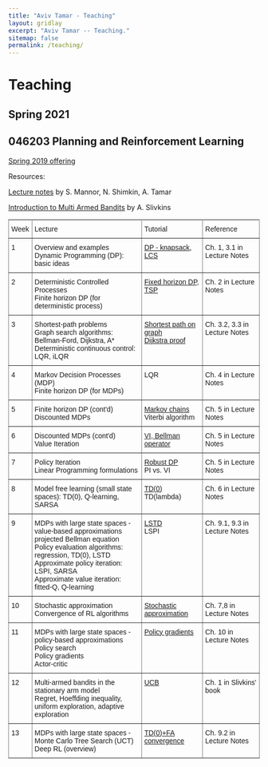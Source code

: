 ```yaml
---
title: "Aviv Tamar - Teaching"
layout: gridlay
excerpt: "Aviv Tamar -- Teaching."
sitemap: false
permalink: /teaching/
---
```



# Teaching

## Spring 2021 
## 046203 Planning and Reinforcement Learning

<a href="{{ site.url }}{{ site.baseurl }}/teaching_rl_2019">Spring 2019 offering</a>

Resources: 

<a href="{{ site.url }}{{ site.baseurl }}/downloads/RL_lectures_July_19.pdf">Lecture notes</a> by S. Mannor, N. Shimkin, A. Tamar

<a href="https://arxiv.org/abs/1904.07272">Introduction to Multi Armed Bandits</a> by A. Slivkins

<style type="text/css">
.tg  {border-collapse:collapse;border-spacing:0;}
.tg td{font-family:Arial, sans-serif;font-size:14px;padding:10px 5px;border-style:solid;border-width:1px;overflow:hidden;word-break:normal;border-color:black;}
.tg th{font-family:Arial, sans-serif;font-size:14px;font-weight:normal;padding:10px 5px;border-style:solid;border-width:1px;overflow:hidden;word-break:normal;border-color:black;}
.tg .tg-zd5i{font-size:14px;border-color:inherit;text-align:left;vertical-align:top}
.tg .tg-ltad{font-size:14px;text-align:left;vertical-align:top}
</style>
<table class="tg">
  <tr>
    <th class="tg-zd5i">Week</th>
    <th class="tg-zd5i">Lecture</th>
    <th class="tg-zd5i">Tutorial</th>
    <th class="tg-zd5i">Reference</th>
  </tr>
  <tr>
    <td class="tg-zd5i">1</td>
    <td class="tg-zd5i">Overview and examples<br>Dynamic Programming (DP): basic ideas</td>
    <td class="tg-zd5i"><a href="{{ site.url }}{{ site.baseurl }}/downloads/tutorials/Class1.pdf">DP - knapsack, LCS</a></td>
    <td class="tg-zd5i">Ch. 1, 3.1 in Lecture Notes</td>
  </tr>
  <tr>
    <td class="tg-zd5i">2</td>
    <td class="tg-zd5i">Deterministic Controlled Processes <br>Finite horizon DP (for deterministic process)</td>
    <td class="tg-zd5i"><a href="{{ site.url }}{{ site.baseurl }}/downloads/tutorials/Class2.pdf">Fixed horizon DP, TSP</a></td>
    <td class="tg-zd5i">Ch. 2 in Lecture Notes</td>
  </tr>
  <tr>
    <td class="tg-zd5i">3</td>
    <td class="tg-zd5i">Shortest-path problems <br>Graph search algorithms: Bellman-Ford, Dijkstra, A* <br>Deterministic continuous control: LQR, iLQR</td>
    <td class="tg-zd5i"><a href="{{ site.url }}{{ site.baseurl }}/downloads/tutorials/Class3.pdf">Shortest path on graph<br>Dijkstra proof</a></td>
    <td class="tg-zd5i">Ch. 3.2, 3.3 in Lecture Notes</td>
  </tr>
  <tr>
    <td class="tg-zd5i">4</td>
    <td class="tg-zd5i">Markov Decision Processes (MDP)<br>Finite horizon DP (for MDPs)</td>
    <td class="tg-zd5i"><a href="{{ site.url }}{{ site.baseurl }}/downloads/tutorials/Class4.pdf"></a>LQR</td>
    <td class="tg-zd5i">Ch. 4 in Lecture Notes</td>
  </tr>
  <tr>
    <td class="tg-zd5i">5</td>
    <td class="tg-zd5i">Finite horizon DP (cont'd) <br>Discounted MDPs</td>
    <td class="tg-zd5i"><a href="{{ site.url }}{{ site.baseurl }}/downloads/tutorials/Class5.pdf">Markov chains</a><br>Viterbi algorithm</td>
    <td class="tg-zd5i">Ch. 5 in Lecture Notes</td>
  </tr>
  <tr>
    <td class="tg-zd5i">6</td>
    <td class="tg-zd5i">Discounted MDPs (cont'd)<br>Value Iteration</td>
    <td class="tg-zd5i"><a href="{{ site.url }}{{ site.baseurl }}/downloads/tutorials/Class6.pdf">VI, Bellman operator</a></td>
    <td class="tg-zd5i">Ch. 5 in Lecture Notes</td>
  </tr>
  <tr>
    <td class="tg-zd5i">7</td>
    <td class="tg-zd5i">Policy Iteration<br>Linear Programming formulations</td>
    <td class="tg-zd5i"><a href="{{ site.url }}{{ site.baseurl }}/downloads/tutorials/Class7.pdf">Robust DP</a><br>PI vs. VI</td>
    <td class="tg-zd5i">Ch. 5 in Lecture Notes</td>
  </tr>
  <tr>
    <td class="tg-zd5i">8</td>
    <td class="tg-zd5i">Model free learning (small state spaces): TD(0), Q-learning, SARSA</td>
    <td class="tg-zd5i"><a href="{{ site.url }}{{ site.baseurl }}/downloads/tutorials/Class8.pdf">TD(0)</a><br>TD(lambda)</td>
    <td class="tg-zd5i">Ch. 6 in Lecture Notes</td>
  </tr>
  <tr>
    <td class="tg-zd5i">9</td>
    <td class="tg-zd5i">MDPs with large state spaces - value-based approximations <br>projected Bellman equation<br>Policy evaluation algorithms: regression, TD(0), LSTD<br>Approximate policy iteration: LSPI, SARSA<br>Approximate value iteration: fitted-Q, Q-learning</td>
    <td class="tg-zd5i"><a href="{{ site.url }}{{ site.baseurl }}/downloads/tutorials/Class9.pdf">LSTD</a> <br>LSPI</td>
    <td class="tg-zd5i">Ch. 9.1, 9.3 in Lecture Notes</td>
  </tr>
  <tr>
    <td class="tg-zd5i">10</td>
    <td class="tg-zd5i">Stochastic approximation<br>Convergence of RL algorithms</td>
    <td class="tg-zd5i"><a href="{{ site.url }}{{ site.baseurl }}/downloads/tutorials/Class10.pdf">Stochastic approximation</a></td>
    <td class="tg-zd5i">Ch. 7,8 in Lecture Notes</td>
  </tr>
  <tr>
    <td class="tg-zd5i">11</td>
    <td class="tg-zd5i">MDPs with large state spaces - policy-based approximations<br>Policy search <br>Policy gradients<br>Actor-critic</td>
    <td class="tg-zd5i"><a href="{{ site.url }}{{ site.baseurl }}/downloads/tutorials/Class11.pdf">Policy gradients</a></td>
    <td class="tg-zd5i">Ch. 10 in Lecture Notes</td>
  </tr>
  <tr>
    <td class="tg-zd5i">12</td>
    <td class="tg-zd5i">Multi-armed bandits in the stationary arm model <br>Regret, Hoeffding inequality, uniform exploration, adaptive exploration</td>
    <td class="tg-zd5i"><a href="{{ site.url }}{{ site.baseurl }}/downloads/tutorials/Class12.pdf">UCB</a></td>
    <td class="tg-zd5i">Ch. 1 in Slivkins' book</td>
  </tr>
  <tr>
    <td class="tg-zd5i">13</td>
    <td class="tg-zd5i">MDPs with large state spaces - Monte Carlo Tree Search (UCT)<br>Deep RL (overview)</td>
    <td class="tg-zd5i"><a href="{{ site.url }}{{ site.baseurl }}/downloads/tutorials/Class13.pdf">TD(0)+FA convergence</a></td>
    <td class="tg-zd5i">Ch. 9.2 in Lecture Notes</td>
  </tr>
</table>
<br>
<br>